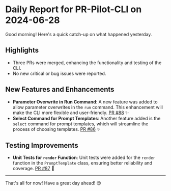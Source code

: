 # Daily Report for PR-Pilot-CLI on 2024-06-28

Good morning! Here's a quick catch-up on what happened yesterday.

## Highlights
- Three PRs were merged, enhancing the functionality and testing of the CLI.
- No new critical or bug issues were reported.

## New Features and Enhancements
- **Parameter Overwrite in Run Command**: A new feature was added to allow parameter overwrites in the `run` command. This enhancement will make the CLI more flexible and user-friendly. [PR #88](https://github.com/PR-Pilot-AI/pr-pilot-cli/pull/88) ✨
- **Select Command for Prompt Templates**: Another feature added is the `select` command for prompt templates, which will streamline the process of choosing templates. [PR #86](https://github.com/PR-Pilot-AI/pr-pilot-cli/pull/86) ✨

## Testing Improvements
- **Unit Tests for `render` Function**: Unit tests were added for the `render` function in the `PromptTemplate` class, ensuring better reliability and coverage. [PR #87](https://github.com/PR-Pilot-AI/pr-pilot-cli/pull/87) 🧪

---

That's all for now! Have a great day ahead! 😊